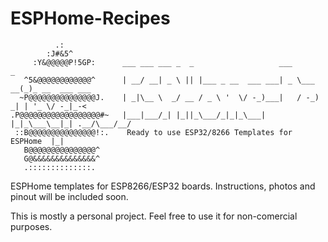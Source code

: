 # ESPHome-Recipes
                                                                                                
              .:                                                                                
            :J#&5^                                                                              
         :Y&@@@@@P!5GP:      ___ ___ ___ _  _                   ___        _                     
       ^5&@@@@@@@@@@@@^      | __/ __| _ \ || |___ _ __  ___ ___| _ \___ __(_)_ __  ___ ___     
      ~P@@@@@@@@@@@@@@@J.    | _|\__ \  _/ __ / _ \ '  \/ -_)___|   / -_) _| | '_ \/ -_|_-<     
    .P@@@@@@@@@@@@@@@@@@#~   |___|___/_| |_||_\___/_|_|_\___|   |_|_\___\__|_| .__/\___/__/     
     ::B@@@@@@@@@@@@@@@!:.    Ready to use ESP32/8266 Templates for ESPHome  |_|                
       B@@@@@@@@@@@@@@@^                                                                        
       G@&&&&&&&&&&&&&&^                                      
       .::::::::::::::.                                                       
                                                                                                

 ESPHome templates for ESP8266/ESP32 boards. Instructions, photos and pinout will be included soon.

 This is mostly a personal project. Feel free to use it for non-comercial purposes.
 
